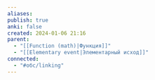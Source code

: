 ```yaml
---
aliases: 
publish: true
anki: false
created: 2024-01-06 21:16
parent:
  - "[[Function (math)|Функция]]"
  - "[[Elementary event|Элементарный исход]]"
connected:
  - "#обс/linking"
---
```














